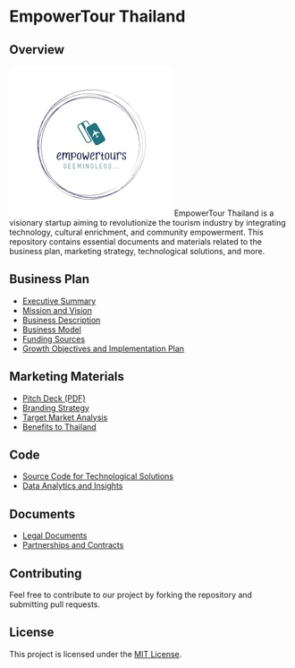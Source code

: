 # EmpowerTour Thailand

## Overview
![image](Screenshot_9-3-2024_17401_looka.com.jpeg)
EmpowerTour Thailand is a visionary startup aiming to revolutionize the tourism industry by integrating technology, cultural enrichment, and community empowerment. This repository contains essential documents and materials related to the business plan, marketing strategy, technological solutions, and more.

## Business Plan

- [Executive Summary](Business_Plan/Executive_Summary.md)
- [Mission and Vision](Business_Plan/Mission_and_Vision.md)
- [Business Description](Business_Plan/Business_Description.md)
- [Business Model](Business_Plan/Business_Model.md)
- [Funding Sources](Business_Plan/Funding_Sources.md)
- [Growth Objectives and Implementation Plan](Business_Plan/Growth_Objectives_and_Implementation_Plan.md)

## Marketing Materials

- [Pitch Deck (PDF)](Marketing_Materials/Pitch_Deck.pdf)
- [Branding Strategy](Marketing_Materials/Branding_Strategy.md)
- [Target Market Analysis](Marketing_Materials/Target_Market_Analysis.md)
- [Benefits to Thailand](Marketing_Materials/Benefits_to_Thailand.md)

## Code

- [Source Code for Technological Solutions](Code/Source_Code_for_Technological_Solutions)
- [Data Analytics and Insights](Code/Data_Analytics_and_Insights)

## Documents

- [Legal Documents](Documents/Legal_Documents)
- [Partnerships and Contracts](Documents/Partnerships_and_Contracts)

## Contributing

Feel free to contribute to our project by forking the repository and submitting pull requests.

## License

This project is licensed under the [MIT License](LICENSE).
